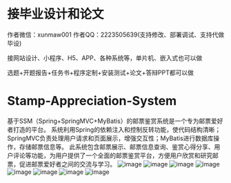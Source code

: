 # 接毕业设计和论文
作者微信：xunmaw001  作者QQ：2223505639(支持修改、部署调试、支持代做毕设)

接网站设计、小程序、H5、APP、各种系统等，单片机、嵌入式也可以做

选题+开题报告+任务书+程序定制+安装测试+论文+答辩PPT都可以做
# Stamp-Appreciation-System
基于SSM（Spring+SpringMVC+MyBatis）的邮票鉴赏系统是一个专为邮票爱好者打造的平台。  系统利用Spring的依赖注入和控制反转功能，使代码结构清晰；SpringMVC负责处理用户请求和页面展示，增强交互性；MyBatis进行数据库操作，存储邮票信息等。  此系统包含邮票展示、邮票信息查询、鉴赏心得分享、用户评论等功能，为用户提供了一个全面的邮票鉴赏平台，方便用户欣赏和研究邮票，促进邮票爱好者之间的交流与学习。
![image](https://github.com/user-attachments/assets/e0decb70-c000-4418-b630-b4b35e980a4a)
![image](https://github.com/user-attachments/assets/3b31ad7a-56ba-4320-9c06-ba8e8845409e)
![image](https://github.com/user-attachments/assets/0d85475e-0bb8-432b-b009-0a6d30c755d1)
![image](https://github.com/user-attachments/assets/97c90be3-ff56-47ab-8445-90b5bbb07575)
![image](https://github.com/user-attachments/assets/a6b74e22-d0fc-4511-bbc1-c9dd394e161c)
![image](https://github.com/user-attachments/assets/f0232d34-2dba-456d-ab1d-55cdad9e59aa)
![image](https://github.com/user-attachments/assets/fc0c8201-b674-48dd-abe7-e8bcd27f2248)
![image](https://github.com/user-attachments/assets/8547bc4a-3069-4b05-bac1-ce34f7c1535f)
